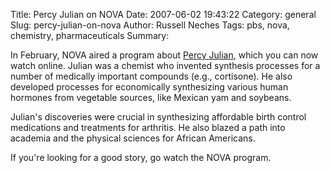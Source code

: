 Title: Percy Julian on NOVA
Date: 2007-06-02 19:43:22
Category: general
Slug: percy-julian-on-nova
Author: Russell Neches
Tags: pbs, nova, chemistry, pharmaceuticals
Summary: 


In February, NOVA aired a program about [Percy
Julian](http://www.pbs.org/wgbh/nova/julian/), which you can now watch
online. Julian was a chemist who invented synthesis processes for a
number of medically important compounds (e.g., cortisone). He also
developed processes for economically synthesizing various human hormones
from vegetable sources, like Mexican yam and soybeans.

Julian's discoveries were crucial in synthesizing affordable birth
control medications and treatments for arthritis. He also blazed a path
into academia and the physical sciences for African Americans.

If you're looking for a good story, go watch the NOVA program.

